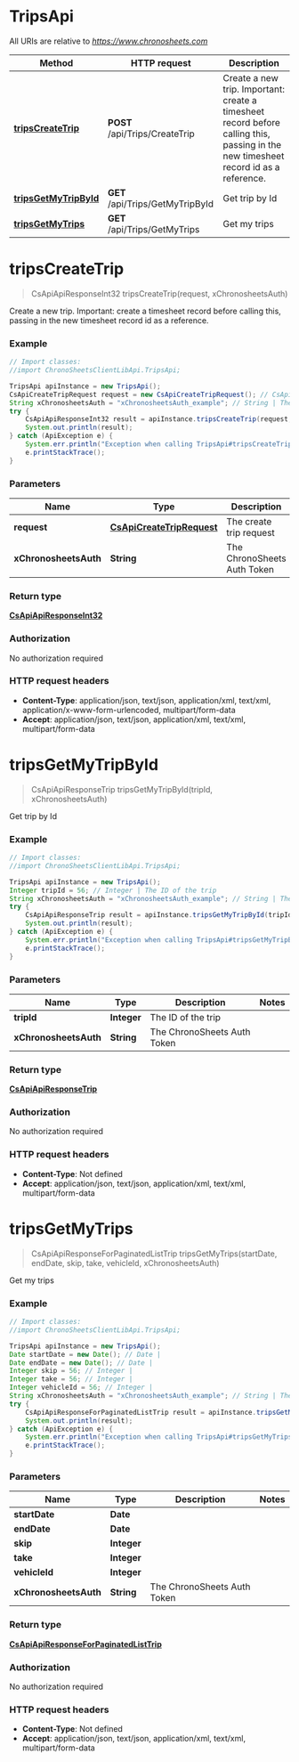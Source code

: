 # TripsApi

All URIs are relative to *https://www.chronosheets.com*

Method | HTTP request | Description
------------- | ------------- | -------------
[**tripsCreateTrip**](TripsApi.md#tripsCreateTrip) | **POST** /api/Trips/CreateTrip | Create a new trip.  Important: create a timesheet record before calling this, passing in the new timesheet record id as a reference.
[**tripsGetMyTripById**](TripsApi.md#tripsGetMyTripById) | **GET** /api/Trips/GetMyTripById | Get trip by Id
[**tripsGetMyTrips**](TripsApi.md#tripsGetMyTrips) | **GET** /api/Trips/GetMyTrips | Get my trips


<a name="tripsCreateTrip"></a>
# **tripsCreateTrip**
> CsApiApiResponseInt32 tripsCreateTrip(request, xChronosheetsAuth)

Create a new trip.  Important: create a timesheet record before calling this, passing in the new timesheet record id as a reference.

### Example
```java
// Import classes:
//import ChronoSheetsClientLibApi.TripsApi;

TripsApi apiInstance = new TripsApi();
CsApiCreateTripRequest request = new CsApiCreateTripRequest(); // CsApiCreateTripRequest | The create trip request
String xChronosheetsAuth = "xChronosheetsAuth_example"; // String | The ChronoSheets Auth Token
try {
    CsApiApiResponseInt32 result = apiInstance.tripsCreateTrip(request, xChronosheetsAuth);
    System.out.println(result);
} catch (ApiException e) {
    System.err.println("Exception when calling TripsApi#tripsCreateTrip");
    e.printStackTrace();
}
```

### Parameters

Name | Type | Description  | Notes
------------- | ------------- | ------------- | -------------
 **request** | [**CsApiCreateTripRequest**](CsApiCreateTripRequest.md)| The create trip request |
 **xChronosheetsAuth** | **String**| The ChronoSheets Auth Token |

### Return type

[**CsApiApiResponseInt32**](CsApiApiResponseInt32.md)

### Authorization

No authorization required

### HTTP request headers

 - **Content-Type**: application/json, text/json, application/xml, text/xml, application/x-www-form-urlencoded, multipart/form-data
 - **Accept**: application/json, text/json, application/xml, text/xml, multipart/form-data

<a name="tripsGetMyTripById"></a>
# **tripsGetMyTripById**
> CsApiApiResponseTrip tripsGetMyTripById(tripId, xChronosheetsAuth)

Get trip by Id

### Example
```java
// Import classes:
//import ChronoSheetsClientLibApi.TripsApi;

TripsApi apiInstance = new TripsApi();
Integer tripId = 56; // Integer | The ID of the trip
String xChronosheetsAuth = "xChronosheetsAuth_example"; // String | The ChronoSheets Auth Token
try {
    CsApiApiResponseTrip result = apiInstance.tripsGetMyTripById(tripId, xChronosheetsAuth);
    System.out.println(result);
} catch (ApiException e) {
    System.err.println("Exception when calling TripsApi#tripsGetMyTripById");
    e.printStackTrace();
}
```

### Parameters

Name | Type | Description  | Notes
------------- | ------------- | ------------- | -------------
 **tripId** | **Integer**| The ID of the trip |
 **xChronosheetsAuth** | **String**| The ChronoSheets Auth Token |

### Return type

[**CsApiApiResponseTrip**](CsApiApiResponseTrip.md)

### Authorization

No authorization required

### HTTP request headers

 - **Content-Type**: Not defined
 - **Accept**: application/json, text/json, application/xml, text/xml, multipart/form-data

<a name="tripsGetMyTrips"></a>
# **tripsGetMyTrips**
> CsApiApiResponseForPaginatedListTrip tripsGetMyTrips(startDate, endDate, skip, take, vehicleId, xChronosheetsAuth)

Get my trips

### Example
```java
// Import classes:
//import ChronoSheetsClientLibApi.TripsApi;

TripsApi apiInstance = new TripsApi();
Date startDate = new Date(); // Date | 
Date endDate = new Date(); // Date | 
Integer skip = 56; // Integer | 
Integer take = 56; // Integer | 
Integer vehicleId = 56; // Integer | 
String xChronosheetsAuth = "xChronosheetsAuth_example"; // String | The ChronoSheets Auth Token
try {
    CsApiApiResponseForPaginatedListTrip result = apiInstance.tripsGetMyTrips(startDate, endDate, skip, take, vehicleId, xChronosheetsAuth);
    System.out.println(result);
} catch (ApiException e) {
    System.err.println("Exception when calling TripsApi#tripsGetMyTrips");
    e.printStackTrace();
}
```

### Parameters

Name | Type | Description  | Notes
------------- | ------------- | ------------- | -------------
 **startDate** | **Date**|  |
 **endDate** | **Date**|  |
 **skip** | **Integer**|  |
 **take** | **Integer**|  |
 **vehicleId** | **Integer**|  |
 **xChronosheetsAuth** | **String**| The ChronoSheets Auth Token |

### Return type

[**CsApiApiResponseForPaginatedListTrip**](CsApiApiResponseForPaginatedListTrip.md)

### Authorization

No authorization required

### HTTP request headers

 - **Content-Type**: Not defined
 - **Accept**: application/json, text/json, application/xml, text/xml, multipart/form-data

